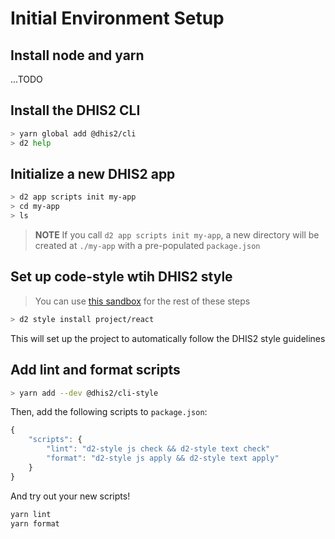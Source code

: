 # Initial Environment Setup

## Install node and yarn

...TODO

## Install the DHIS2 CLI

```sh
> yarn global add @dhis2/cli
> d2 help
```

## Initialize a new DHIS2 app

```sh
> d2 app scripts init my-app
> cd my-app
> ls
```

> **NOTE** If you call `d2 app scripts init my-app`, a new directory will be created at `./my-app` with a pre-populated `package.json`

## Set up code-style wtih DHIS2 style

> You can use [this sandbox](https://codesandbox.io/s/github/dhis2/academy-web-app-dev-2020/tree/master/workshop-1/0-environment-setup/my-app) for the rest of these steps

```sh
> d2 style install project/react
```

This will set up the project to automatically follow the DHIS2 style guidelines

## Add lint and format scripts

```sh
> yarn add --dev @dhis2/cli-style
```

Then, add the following scripts to `package.json`:

```js
{
    "scripts": {
        "lint": "d2-style js check && d2-style text check"
        "format": "d2-style js apply && d2-style text apply"
    }
}
```

And try out your new scripts!

```sh
yarn lint
yarn format
```